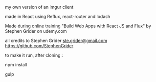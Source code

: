 my own version of an imgur client 

made in React using Reflux, react-router and lodash

Made during online training "Build Web Apps with React JS and Flux" 
by Stephen Grider on udemy.com

all credits to Stephen Grider ste.grider@gmail.com
https://github.com/StephenGrider


to make it run, after cloning :

npm install

gulp

